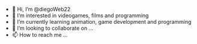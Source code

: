 - 👋 Hi, I’m @diegoWeb22
- 👀 I’m interested in videogames, films and programming
- 🌱 I’m currently learning animation, game development and programming
- 💞️ I’m looking to collaborate on ...
- 📫 How to reach me ...

<!---
diegoWeb22/diegoWeb22 is a ✨ special ✨ repository because its `README.md` (this file) appears on your GitHub profile.
You can click the Preview link to take a look at your changes.
--->
